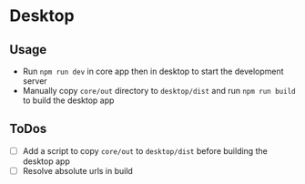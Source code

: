 # Desktop

## Usage

- Run `npm run dev` in core app then in desktop to start the development server
- Manually copy `core/out` directory to `desktop/dist` and run `npm run build` to build the desktop app

## ToDos

- [ ] Add a script to copy `core/out` to `desktop/dist` before building the desktop app
- [ ] Resolve absolute urls in build
